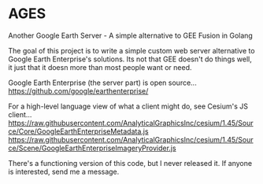 # AGES
Another Google Earth Server - A simple alternative to GEE Fusion in Golang

The goal of this project is to write a simple custom web server alternative to Google Earth Enterprise's solutions.
Its not that GEE doesn't do things well, it just that it doesn more than most people want or need.

Google Earth Enterprise (the server part) is open source...
https://github.com/google/earthenterprise/

For a high-level language view of what a client might do, see Cesium's JS client...
https://raw.githubusercontent.com/AnalyticalGraphicsInc/cesium/1.45/Source/Core/GoogleEarthEnterpriseMetadata.js
https://raw.githubusercontent.com/AnalyticalGraphicsInc/cesium/1.45/Source/Scene/GoogleEarthEnterpriseImageryProvider.js


There's a functioning version of this code, but I never released it.  If anyone is interested, send me a message.

